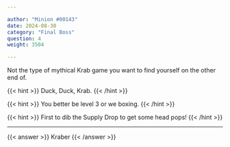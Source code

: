 ```yaml
---

author: "Minion #00143"
date: 2024-08-30
category: "Final Boss"
question: 4
weight: 3504

---
```


Not the type of mythical Krab game you want to find yourself on the other end of.

{{< hint >}} Duck, Duck, Krab. {{< /hint >}}

{{< hint >}} You better be level 3 or we boxing. {{< /hint >}}

{{< hint >}} First to dib the Supply Drop to get some head pops! {{< /hint >}}

---


{{< answer >}} Kraber {{< /answer >}}

